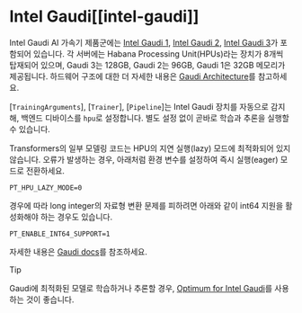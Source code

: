 <!--Copyright 2025 The HuggingFace Team. All rights reserved.

Licensed under the Apache License, Version 2.0 (the "License"); you may not use this file except in compliance with
the License. You may obtain a copy of the License at

http://www.apache.org/licenses/LICENSE-2.0

Unless required by applicable law or agreed to in writing, software distributed under the License is distributed on
an "AS IS" BASIS, WITHOUT WARRANTIES OR CONDITIONS OF ANY KIND, either express or implied. See the License for the

⚠️ Note that this file is in Markdown but contain specific syntax for our doc-builder (similar to MDX) that may not be
rendered properly in your Markdown viewer.

-->

# Intel Gaudi[[intel-gaudi]]

Intel Gaudi AI 가속기 제품군에는 [Intel Gaudi 1](https://habana.ai/products/gaudi/), [Intel Gaudi 2](https://habana.ai/products/gaudi2/), [Intel Gaudi 3](https://habana.ai/products/gaudi3/)가 포함되어 있습니다. 각 서버에는 Habana Processing Unit(HPUs)라는 장치가 8개씩 탑재되어 있으며, Gaudi 3는 128GB, Gaudi 2는 96GB, Gaudi 1은 32GB 메모리가 제공됩니다. 하드웨어 구조에 대한 더 자세한 내용은 [Gaudi Architecture](https://docs.habana.ai/en/latest/Gaudi_Overview/Gaudi_Architecture.html)를 참고하세요.

[`TrainingArguments`], [`Trainer`], [`Pipeline`]는 Intel Gaudi 장치를 자동으로 감지해, 백엔드 디바이스를 `hpu`로 설정합니다. 별도 설정 없이 곧바로 학습과 추론을 실행할 수 있습니다.

Transformers의 일부 모델링 코드는 HPU의 지연 실행(lazy) 모드에 최적화되어 있지 않습니다. 오류가 발생하는 경우, 아래처럼 환경 변수를 설정하여 즉시 실행(eager) 모드로 전환하세요.

```
PT_HPU_LAZY_MODE=0
```

경우에 따라 long integer의 자료형 변환 문제를 피하려면 아래와 같이 int64 지원을 활성화해야 하는 경우도 있습니다.

```
PT_ENABLE_INT64_SUPPORT=1
```

자세한 내용은 [Gaudi docs](https://docs.habana.ai/en/latest/index.html)를 참조하세요.

> [!TIP]
> Gaudi에 최적화된 모델로 학습하거나 추론할 경우, [Optimum for Intel Gaudi](https://huggingface.co/docs/optimum/main/en/habana/index)를 사용하는 것이 좋습니다.